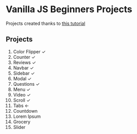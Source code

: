 # Vanilla JS Beginners Projects
Projects created thanks to [this tutorial](https://youtu.be/c5SIG7Ie0dM)

## Projects
1. Color Flipper ✓
2. Counter ✓
3. Reviews ✓
4. Navbar ✓
5. Sidebar ✓
6. Modal ✓
7. Questions ✓
8. Menu ✓
9. Video ✓
10. Scroll ✓
11. Tabs ←
12. Countdown
13. Lorem Ipsum
14. Grocery
15. Slider
